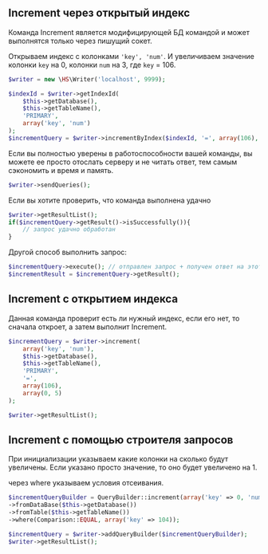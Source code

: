 Increment через открытый индекс
------------
Команда Increment является модифицирующей БД командой и может выполнятся только через пишущий сокет.

Открываем индекс с колонками `'key', 'num'`. И увеличиваем значение колонки `key` на 0, колонки `num` на 3, где `key` = 106.

```php
$writer = new \HS\Writer('localhost', 9999);

$indexId = $writer->getIndexId(
    $this->getDatabase(),
    $this->getTableName(),
    'PRIMARY',
    array('key', 'num')
);
$incrementQuery = $writer->incrementByIndex($indexId, '=', array(106), array(0, 3));
```
Если вы полностью уверены в работоспособности вашей команды, вы можете ее просто отослать серверу и не читать ответ, тем самым сэкономить
и время и память.
```php
$writer->sendQueries();
```
Если вы хотите проверить, что команда выполнена удачно
```php
$writer->getResultList();
if($incrementQuery->getResult()->isSuccessfully()){
    // запрос удачно обработан
}
```

Другой способ выполнить запрос:
```php
$incrementQuery->execute(); // отправлен запрос + получен ответ на этот запрос + все, что было в очереди на отправку
$incrementResult = $incrementQuery->getResult();
```

Increment с открытием индекса
------------
Данная команда проверит есть ли нужный индекс, если его нет, то сначала откроет, а затем выполнит Increment.

```php
$incrementQuery = $writer->increment(
    array('key', 'num'),
    $this->getDatabase(),
    $this->getTableName(),
    'PRIMARY',
    '=',
    array(106),
    array(0, 5)
);

$writer->getResultList();
```

Increment c помощью строителя запросов
------------
При инициализации указываем какие колонки на сколько будут увеличены. Если указано просто значение, то оно будет увеличено на 1.

через where указываем условия отсеивания.
```php
$incrementQueryBuilder = QueryBuilder::increment(array('key' => 0, 'num'))
->fromDataBase($this->getDatabase())
->fromTable($this->getTableName())
->where(Comparison::EQUAL, array('key' => 104));

$incrementQuery = $writer->addQueryBuilder($incrementQueryBuilder);
$writer->getResultList();
```